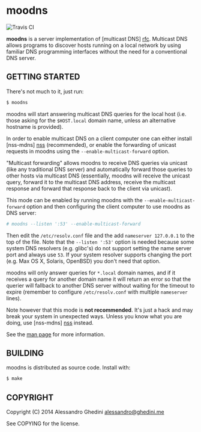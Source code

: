 moodns
======

![Travis CI](https://secure.travis-ci.org/ghedo/moodns.png)

**moodns** is a server implementation of [multicast DNS] [rfc]. Multicast DNS
allows programs to discover hosts running on a local network by using familiar
DNS programming interfaces without the need for a conventional DNS server.

[rfc]: http://tools.ietf.org/html/rfc6762

## GETTING STARTED

There's not much to it, just run:

```bash
$ moodns
```

moodns will start answering multicast DNS queries for the local host (i.e. those
asking for the `$HOST.local` domain name, unless an alternative hostname is
provided).

In order to enable multicast DNS on a client computer one can either install
[nss-mdns] [nss] (recommended), or enable the forwarding of unicast requests in
moodns using the `--enable-multicast-forward` option.

"Multicast forwarding" allows moodns to receive DNS queries via unicast (like
any traditional DNS server) and automatically forward those queries to other
hosts via multicast DNS (essentially, moodns will receive the unicast query,
forward it to the multicast DNS address, receive the multicast response and
forward that response back to the client via unicast).

This mode can be enabled by running moodns with the `--enable-multicast-forward`
option and then configuring the client computer to use moodns as DNS server:

```bash
# moodns --listen ':53' --enable-multicast-forward
```

Then edit the `/etc/resolv.conf` file and the add `nameserver 127.0.0.1` to the
top of the file. Note that the `--listen ':53'` option is needed because some
system DNS resolvers (e.g. glibc's) do not support setting the name server port
and always use `53`. If your system resolver supports changing the port (e.g.
Max OS X, Solaris, OpenBSD) you don't need that option.

moodns will only answer queries for `*.local` domain names, and if it receives
a query for another domain name it will return an error so that the querier will
fallback to another DNS server without waiting for the timeout to expire
(remember to configure `/etc/resolv.conf` with multiple `nameserver` lines).

Note however that this mode is **not recommended**. It's just a hack and may
break your system in unexpected ways. Unless you know what you are doing, use
[nss-mdns] [nss] instead.

See the [man page](http://ghedo.github.io/moodns/) for more information.

[nss]: http://0pointer.de/lennart/projects/nss-mdns/

## BUILDING

moodns is distributed as source code. Install with:

```bash
$ make
```

## COPYRIGHT

Copyright (C) 2014 Alessandro Ghedini <alessandro@ghedini.me>

See COPYING for the license.
